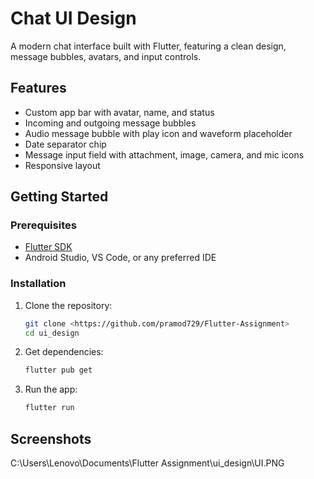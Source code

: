 
# Chat UI Design

A modern chat interface built with Flutter, featuring a clean design, message bubbles, avatars, and input controls.

## Features

- Custom app bar with avatar, name, and status
- Incoming and outgoing message bubbles
- Audio message bubble with play icon and waveform placeholder
- Date separator chip
- Message input field with attachment, image, camera, and mic icons
- Responsive layout

## Getting Started

### Prerequisites

- [Flutter SDK](https://docs.flutter.dev/get-started/install)
- Android Studio, VS Code, or any preferred IDE

### Installation

1. Clone the repository:
   ```sh
   git clone <https://github.com/pramod729/Flutter-Assignment>
   cd ui_design
   ```
2. Get dependencies:
   ```sh
   flutter pub get
   ```
3. Run the app:
   ```sh
   flutter run
   ```

## Screenshots

C:\Users\Lenovo\Documents\Flutter Assignment\ui_design\UI.PNG



